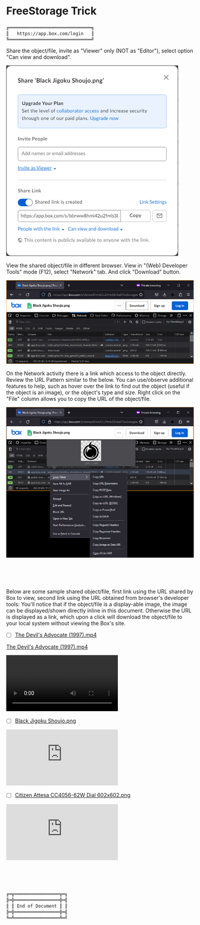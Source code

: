 # FreeStorage Trick



```
╔═══════════════════════════════╗
║   https://app.box.com/login   ║
╚═══════════════════════════════╝
```


Share the object/file, invite as "Viewer" only (NOT as "Editor"), select option "Can view and download".

![app.box.com Share Object](AppBoxComShareObject.png)

View the shared object/file in different browser. View in "(Web) Developer Tools" mode (F12), select "Network" tab. And click "Download" button.

![app.box.com DeveloperTools Download](AppBoxComDeveloperToolsDownload.png)

On the Network activity there is a link which access to the object directly. Review the URL Pattern similar to the below.
You can use/observe additional features to help, such as hover over the link to find out the object (useful if the object is an image), or the object's type and size.
Right click on the "File" column allows you to copy the URL of the object/file.

![app.box.com DeveloperTools Download CopyURL](AppBoxComDeveloperToolsDownloadCopyURL.png)



<br><br><br>



Below are some sample shared object/file, first link using the URL shared by Box to view, second link using the URL obtained from browser's developer tools:
You'll notice that if the object/file is a display-able image, the image can be displayed/shown directly inline in this document.
Otherwise the URL is displayed as a link, which upon a click will download the object/file to your local system without viewing the Box's site.

- [ ] [The Devil's Advocate (1997).mp4](https://app.box.com/s/tycxzcr86rmsdr4j5kbkup6rl5158vuj)

[The Devil's Advocate (1997).mp4](https://app.box.com/index.php?rm=box_download_shared_file&shared_name=tycxzcr86rmsdr4j5kbkup6rl5158vuj&file_id=f_1284885685332)

<video controls autoplay>
 <source src="https://app.box.com/index.php?rm=box_download_shared_file&shared_name=tycxzcr86rmsdr4j5kbkup6rl5158vuj&file_id=f_1284885685332" type="video/mp4">
 Your browser does not support the video tag.
</video>

- [ ] [Black Jigoku Shoujo.png](https://app.box.com/s/bbrww8hmi42u2fmb38nhe07ex5xnagee)

![Black Jigoku Shoujo.png](https://app.box.com/index.php?rm=box_download_shared_file&shared_name=bbrww8hmi42u2fmb38nhe07ex5xnagee&file_id=f_1286945514586)

- [ ] [Citizen Attesa CC4056-62W Dial 602x602.png](https://app.box.com/s/mpked4d2dz77ziqv905cqbaeg24mi9v1)

![Citizen Attesa CC4056-62W Dial 602x602.png](https://app.box.com/index.php?rm=box_download_shared_file&shared_name=mpked4d2dz77ziqv905cqbaeg24mi9v1&file_id=f_1286947300302)



<br><br><br>
```
╔═╦═════════════════╦═╗
╠═╬═════════════════╬═╣
║ ║ End of Document ║ ║
╠═╬═════════════════╬═╣
╚═╩═════════════════╩═╝
```
<br><br><br>



